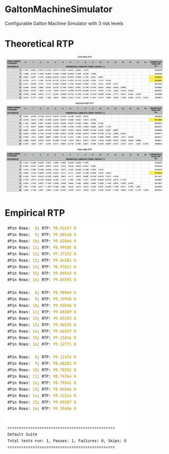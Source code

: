 # GaltonMachineSimulator
Configurable Galton Machine Simulator with 3 risk levels

<p align="center">
  <h1>Theoretical RTP</h1>
  <img src="./assets/Theoretical%20RTP.png" width="1080" title="hover text">
  
  <p align="center">
  <h1>Empirical RTP</h1>
    <img src="./assets/Test%20result.png" width="390" title="hover text">
</p>
</p>
